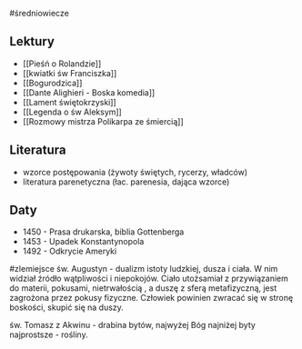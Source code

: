 #średniowiecze

## Lektury
- [[Pieśń o Rolandzie]]
- [[kwiatki św Franciszka]]
- [[Bogurodzica]]
- [[Dante Alighieri - Boska komedia]]
- [[Lament świętokrzyski]]
- [[Legenda o św Aleksym]]
- [[Rozmowy mistrza Polikarpa ze śmiercią]]
## Literatura
- wzorce postępowania (żywoty świętych, rycerzy, władców)
- literatura parenetyczna (łac. parenesia, dająca wzorce)

## Daty
- 1450 - Prasa drukarska, biblia Gottenberga
- 1453 - Upadek Konstantynopola
- 1492 - Odkrycie Ameryki



#zlemiejsce
św. Augustyn - dualizm istoty ludzkiej, dusza i ciała. W nim widział źródło wątpliwości i niepokojów. Ciało utożsamiał z przywiązaniem do materii, pokusami, nietrwałością , a duszę z sferą metafizyczną, jest zagrożona przez pokusy fizyczne. Człowiek powinien zwracać się w stronę boskości, skupić się na duszy.

św. Tomasz z Akwinu - drabina bytów, najwyżej Bóg najniżej byty najprostsze - rośliny.

